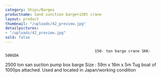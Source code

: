 ```yaml
---
category: Ships/Barges
productname: Sand sunction barge+150t crane
layout: product
thumbnail: "/uploads/42_preview.jpg"
detailpictures:
- "/uploads/42_preview.jpg"
sold: false
---
```


                                            150- ton barge crane SKK-500GDA
2500 ton san suction pump box
barge Size : 59m x 16m x 5m
Tug boat of 1000ps attached.
Used and located in Japan/working condition


